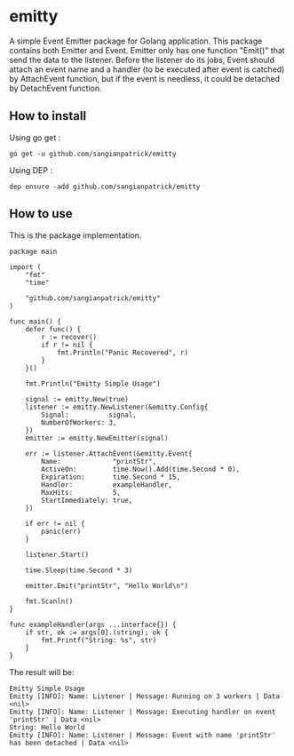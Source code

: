 # emitty

A simple Event Emitter package for Golang application. This package contains both Emitter and Event.
Emitter only has one function "Emit()" that send the data to the listener. Before the listener do its jobs, Event should attach an event name and a handler (to be executed after event is catched) by AttachEvent function, but if the event is needless, it could be detached by DetachEvent function.

## How to install

Using go get :

```go get -u github.com/sangianpatrick/emitty```

Using DEP :

```dep ensure -add github.com/sangianpatrick/emitty```

## How to use

This is the package implementation.

```
package main

import (
	"fmt"
	"time"

	"github.com/sangianpatrick/emitty"
)

func main() {
	defer func() {
		r := recover()
		if r != nil {
			fmt.Println("Panic Recovered", r)
		}
	}()

	fmt.Println("Emitty Simple Usage")

	signal := emitty.New(true)
	listener := emitty.NewListener(&emitty.Config{
		Signal:          signal,
		NumberOfWorkers: 3,
	})
	emitter := emitty.NewEmitter(signal)

	err := listener.AttachEvent(&emitty.Event{
		Name:             "printStr",
		ActiveOn:         time.Now().Add(time.Second * 0),
		Expiration:       time.Second * 15,
		Handler:          exampleHandler,
		MaxHits:          5,
		StartImmediately: true,
	})

	if err != nil {
		panic(err)
	}

	listener.Start()

	time.Sleep(time.Second * 3)

	emitter.Emit("printStr", "Hello World\n")

	fmt.Scanln()
}

func exampleHandler(args ...interface{}) {
	if str, ok := args[0].(string); ok {
		fmt.Printf("String: %s", str)
	}
}
```

The result will be:

```
Emitty Simple Usage
Emitty [INFO]: Name: Listener | Message: Running on 3 workers | Data <nil>
Emitty [INFO]: Name: Listener | Message: Executing handler on event 'printStr' | Data <nil>
String: Hello World
Emitty [INFO]: Name: Listener | Message: Event with name 'printStr' has been detached | Data <nil>
```
